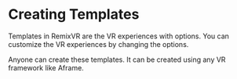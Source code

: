 # Creating Templates

Templates in RemixVR are the VR experiences with options. You can customize the VR experiences by changing the options.

Anyone can create these templates. It can be created using any VR framework like Aframe.
